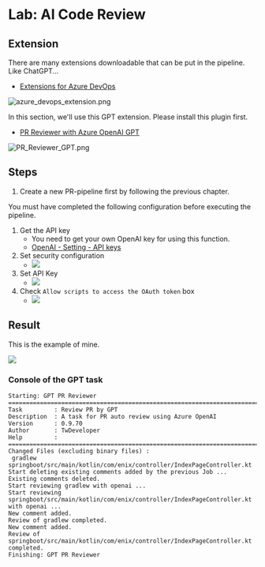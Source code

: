 # Lab: AI Code Review

## Extension

There are many extensions downloadable that can be put in the pipeline.
Like ChatGPT...

* [Extensions for Azure DevOps](https://marketplace.visualstudio.com/azuredevops)

![azure_devops_extension.png](azure_devops_extension.png)

In this section, we'll use this GPT extension.
Please install this plugin first.

* [PR Reviewer with Azure OpenAI GPT](https://marketplace.visualstudio.com/items?itemName=tw-developer.GPTPRReviewer)

![PR_Reviewer_GPT.png](PR_Reviewer_GPT.png)

## Steps

1. Create a new PR-pipeline first by following the previous chapter.

You must have completed the following configuration before executing the pipeline.

1. Get the API key
    - You need to get your own OpenAI key for using this function.
    - [OpenAI - Setting - API keys](https://platform.openai.com/settings/organization/api-keys)
2. Set security configuration
    - ![](https://hackmd.io/_uploads/Bk-9FgmnR.png)
3. Set API Key
    - ![](https://hackmd.io/_uploads/SkyROgQhR.png)
4. Check `Allow scripts to access the OAuth token` box
    - ![](https://hackmd.io/_uploads/SytNteQ3A.png)

## Result

This is the example of mine.

![](CodeReviewMessage.png)

### Console of the GPT task

```plain text
Starting: GPT PR Reviewer 
==============================================================================
Task         : Review PR by GPT
Description  : A task for PR auto review using Azure OpenAI
Version      : 0.9.70
Author       : TwDeveloper
Help         : 
==============================================================================
Changed Files (excluding binary files) : 
 gradlew
springboot/src/main/kotlin/com/enix/controller/IndexPageController.kt
Start deleting existing comments added by the previous Job ...
Existing comments deleted.
Start reviewing gradlew with openai ...
Start reviewing springboot/src/main/kotlin/com/enix/controller/IndexPageController.kt with openai ...
New comment added.
Review of gradlew completed.
New comment added.
Review of springboot/src/main/kotlin/com/enix/controller/IndexPageController.kt completed.
Finishing: GPT PR Reviewer
```